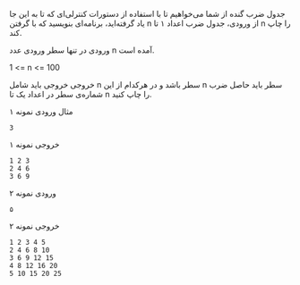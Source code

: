 جدول ضرب گنده
از شما می‌خواهیم تا با استفاده از دستورات کنترلی‌ای که تا به این جا یاد گرفته‌‌اید، برنامه‌ای بنویسید که با گرفتن n از ورودی، جدول ضرب اعداد ۱ تا n را چاپ کند.

ورودی
در تنها سطر ورودی عدد n آمده است.

1 <= n <= 100

خروجی
خروجی باید شامل n سطر باشد و در هرکدام از این n سطر باید حاصل ضرب شماره‌ی سطر در اعداد یک تا n را چاپ کنید.

مثال
ورودی نمونه ۱

```
3
```

خروجی نمونه ۱
```angular2html
1 2 3
2 4 6
3 6 9
```

ورودی نمونه ۲

```
۵
```

خروجی نمونه ۲
```angular2html
1 2 3 4 5
2 4 6 8 10
3 6 9 12 15
4 8 12 16 20
5 10 15 20 25
```

